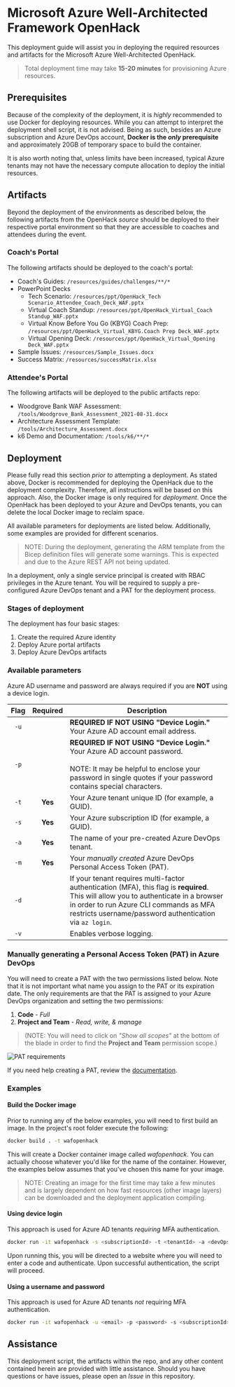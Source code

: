 # Microsoft Azure Well-Architected Framework OpenHack

This deployment guide will assist you in deploying the required resources and artifacts for the Microsoft Azure Well-Architected OpenHack.

> Total deployment time may take **15-20 minutes** for provisioning Azure resources.

## Prerequisites

Because of the complexity of the deployment, it is _highly_ recommended to use Docker for deploying resources. While you can attempt to interpret the deployment shell script, it is not advised. Being as such, besides an Azure subscription and Azure DevOps account, **Docker is the _only_ prerequisite** and approximately 20GB of temporary space to build the container.

It is also worth noting that, unless limits have been increased, typical Azure tenants may not have the necessary compute allocation to deploy the initial resources.

## Artifacts

Beyond the deployment of the environments as described below, the following artifacts from the OpenHack _source_ should be deployed to their respective portal environment so that they are accessible to coaches and attendees during the event.

### Coach's Portal

The following artifacts should be deployed to the coach's portal:

* Coach's Guides: `/resources/guides/challenges/**/*`
* PowerPoint Decks
    * Tech Scenario: `/resources/ppt/OpenHack_Tech Scenario_Attendee_Coach_Deck_WAF.pptx`
    * Virtual Coach Standup: `/resources/ppt/OpenHack_Virtual_Coach Standup_WAF.pptx`
    * Virtual Know Before You Go (KBYG) Coach Prep: `/resources/ppt/OpenHack_Virtual_KBYG.Coach Prep Deck_WAF.pptx`
    * Virtual Opening Deck: `/resources/ppt/OpenHack_Virtual_Opening Deck_WAF.pptx`
* Sample Issues: `/resources/Sample_Issues.docx`
* Success Matrix: `/resources/successMatrix.xlsx`

### Attendee's Portal

The following artifacts will be deployed to the public artifacts repo:

* Woodgrove Bank WAF Assessment: `/tools/Woodgrove_Bank_Assessment_2021-08-31.docx`
* Architecture Assessment Template: `/tools/Architecture_Assessment.docx`
* k6 Demo and Documentation: `/tools/k6/**/*`

## Deployment

Please fully read this section _prior to_ attempting a deployment. As stated above, Docker is recommended for deploying the OpenHack due to the deployment complexity. Therefore, all instructions will be based on this approach. Also, the Docker image is only required for _deployment_. Once the OpenHack has been deployed to your Azure and DevOps tenants, you can delete the local Docker image to reclaim space.

All available parameters for deployments are listed below. Additionally, some examples are provided for different scenarios.

>NOTE: During the deployment, generating the ARM template from the Bicep definition files will generate some warnings. This is expected and due to the Azure REST API not being updated.

In a deployment, only a single service principal is created with RBAC privileges in the Azure tenant. You will be required to supply a pre-configured Azure DevOps tenant and a PAT for the deployment process.

### Stages of deployment

The deployment has four basic stages:

1) Create the required Azure identity
2) Deploy Azure portal artifacts
3) Deploy Azure DevOps artifacts

### Available parameters

Azure AD username and password are always required if you are **NOT** using a device login.

| Flag | Required | Description |
| :--: | :------: | ----------- |
| `-u` | | **REQUIRED IF NOT USING "Device Login."**<br />Your Azure AD account email address. |
| `-p` | | **REQUIRED IF NOT USING "Device Login."**<br />Your Azure AD account password.<br /><br />NOTE: It may be helpful to enclose your password in single quotes if your password contains special characters. |
| `-t` | **Yes** | Your Azure tenant unique ID (for example, a GUID). |
| `-s` | **Yes** | Your Azure subscription ID (for example, a GUID). |
| `-a` | **Yes** | The name of your pre-created Azure DevOps tenant. |
| `-m` | **Yes** | Your _manually created_ Azure DevOps Personal Access Token (PAT). |
| `-d` | | If your tenant requires multi-factor authentication (MFA), this flag is **required**. This will allow you to authenticate in a browser in order to run Azure CLI commands as MFA restricts username/password authentication via `az login`. |
| `-v` | | Enables verbose logging. |

### Manually generating a Personal Access Token (PAT) in Azure DevOps

You will need to create a PAT with the two permissions listed below. Note that it is not important what name you assign to the PAT or its expiration date. The only requirements are that the PAT is assigned to your Azure DevOps organization and setting the two permissions:

1) **Code** - _Full_
2) **Project and Team** - _Read, write, & manage_

> (NOTE: You will need to click on _"Show all scopes"_ at the bottom of the blade in order to find the **Project and Team** permission scope.)

![PAT requirements](images/pat_requirements.png)

If you need help creating a PAT, review the [documentation](https://docs.microsoft.com/azure/devops/organizations/accounts/use-personal-access-tokens-to-authenticate?view=azure-devops&tabs=preview-page).

### Examples

#### Build the Docker image

Prior to running any of the below examples, you will need to first build an image. In the project's root folder execute the following:

```bash
docker build . -t wafopenhack
```

This will create a Docker container image called _wafopenhack_. You can actually choose whatever you'd like for the name of the container. However, the examples below assumes that you've chosen this name for your image.

> NOTE: Creating an image for the first time may take a few minutes and is largely dependent on how fast resources (other image layers) can be downloaded and the deployment application compiling.

#### Using device login

This approach is used for Azure AD tenants _requiring_ MFA authentication.

```bash
docker run -it wafopenhack -s <subscriptionId> -t <tenantId> -a <devOpsTenant> -m <PAT> -d
```

Upon running this, you will be directed to a website where you will need to enter a code and authenticate. Upon successful authentication, the script will proceed.

#### Using a username and password

This approach is used for Azure AD tenants _not_ requiring MFA authentication.

```bash
docker run -it wafopenhack -u <email> -p <password> -s <subscriptionId> -t <tenantId> -a <devOpsTenant> -m <PAT>
```

## Assistance

This deployment script, the artifacts within the repo, and any other content contained herein are provided with little assistance. Should you have questions or have issues, please open an _Issue_ in this repository.

